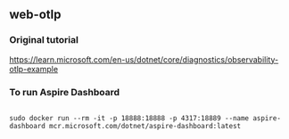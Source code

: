 ## web-otlp

### Original tutorial
https://learn.microsoft.com/en-us/dotnet/core/diagnostics/observability-otlp-example


### To run Aspire Dashboard
```shell

sudo docker run --rm -it -p 18888:18888 -p 4317:18889 --name aspire-dashboard mcr.microsoft.com/dotnet/aspire-dashboard:latest
```